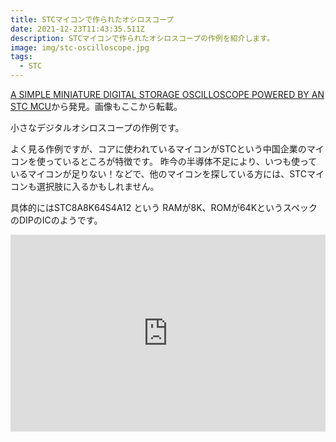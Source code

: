 ```yaml
---
title: STCマイコンで作られたオシロスコープ
date: 2021-12-23T11:43:35.511Z
description: STCマイコンで作られたオシロスコープの作例を紹介します。
image: img/stc-oscilloscope.jpg
tags:
  - STC
---
```

[A SIMPLE MINIATURE DIGITAL STORAGE OSCILLOSCOPE POWERED BY AN STC MCU](https://www.electronics-lab.com/simple-miniature-digital-storage-oscilloscope-powered-stc-mcu/)から発見。画像もここから転載。

小さなデジタルオシロスコープの作例です。

よく見る作例ですが、コアに使われているマイコンがSTCという中国企業のマイコンを使っているところが特徴です。
昨今の半導体不足により、いつも使っているマイコンが足りない！などで、他のマイコンを探している方には、STCマイコンも選択肢に入るかもしれません。

具体的にはSTC8A8K64S4A12 という RAMが8K、ROMが64KというスペックのDIPのICのようです。

<iframe width="100%" height="315" src="https://www.youtube.com/embed/c6gBv6Jcz7w" title="YouTube video player" frameborder="0" allow="accelerometer; autoplay; clipboard-write; encrypted-media; gyroscope; picture-in-picture" allowfullscreen></iframe>